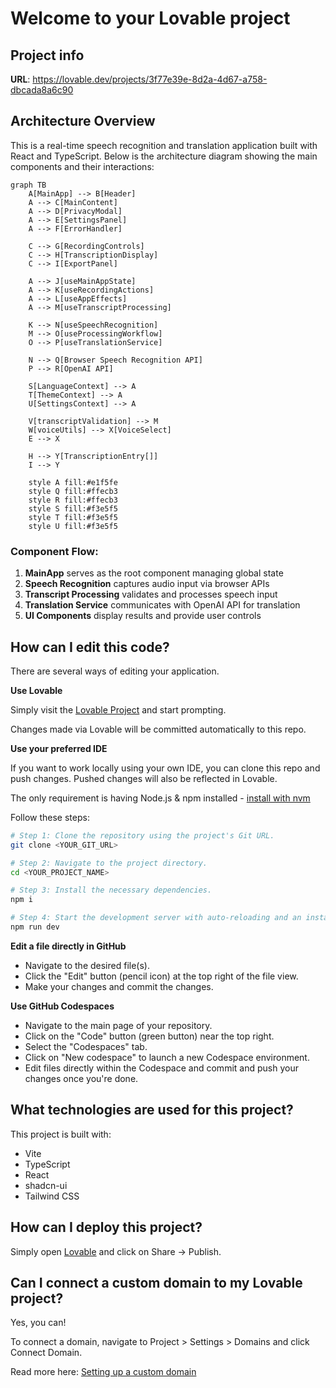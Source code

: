 
# Welcome to your Lovable project

## Project info

**URL**: https://lovable.dev/projects/3f77e39e-8d2a-4d67-a758-dbcada8a6c90

## Architecture Overview

This is a real-time speech recognition and translation application built with React and TypeScript. Below is the architecture diagram showing the main components and their interactions:

```mermaid
graph TB
    A[MainApp] --> B[Header]
    A --> C[MainContent]
    A --> D[PrivacyModal]
    A --> E[SettingsPanel]
    A --> F[ErrorHandler]
    
    C --> G[RecordingControls]
    C --> H[TranscriptionDisplay]
    C --> I[ExportPanel]
    
    A --> J[useMainAppState]
    A --> K[useRecordingActions]
    A --> L[useAppEffects]
    A --> M[useTranscriptProcessing]
    
    K --> N[useSpeechRecognition]
    M --> O[useProcessingWorkflow]
    O --> P[useTranslationService]
    
    N --> Q[Browser Speech Recognition API]
    P --> R[OpenAI API]
    
    S[LanguageContext] --> A
    T[ThemeContext] --> A
    U[SettingsContext] --> A
    
    V[transcriptValidation] --> M
    W[voiceUtils] --> X[VoiceSelect]
    E --> X
    
    H --> Y[TranscriptionEntry[]]
    I --> Y
    
    style A fill:#e1f5fe
    style Q fill:#ffecb3
    style R fill:#ffecb3
    style S fill:#f3e5f5
    style T fill:#f3e5f5
    style U fill:#f3e5f5
```

### Component Flow:
1. **MainApp** serves as the root component managing global state
2. **Speech Recognition** captures audio input via browser APIs
3. **Transcript Processing** validates and processes speech input
4. **Translation Service** communicates with OpenAI API for translation
5. **UI Components** display results and provide user controls

## How can I edit this code?

There are several ways of editing your application.

**Use Lovable**

Simply visit the [Lovable Project](https://lovable.dev/projects/3f77e39e-8d2a-4d67-a758-dbcada8a6c90) and start prompting.

Changes made via Lovable will be committed automatically to this repo.

**Use your preferred IDE**

If you want to work locally using your own IDE, you can clone this repo and push changes. Pushed changes will also be reflected in Lovable.

The only requirement is having Node.js & npm installed - [install with nvm](https://github.com/nvm-sh/nvm#installing-and-updating)

Follow these steps:

```sh
# Step 1: Clone the repository using the project's Git URL.
git clone <YOUR_GIT_URL>

# Step 2: Navigate to the project directory.
cd <YOUR_PROJECT_NAME>

# Step 3: Install the necessary dependencies.
npm i

# Step 4: Start the development server with auto-reloading and an instant preview.
npm run dev
```

**Edit a file directly in GitHub**

- Navigate to the desired file(s).
- Click the "Edit" button (pencil icon) at the top right of the file view.
- Make your changes and commit the changes.

**Use GitHub Codespaces**

- Navigate to the main page of your repository.
- Click on the "Code" button (green button) near the top right.
- Select the "Codespaces" tab.
- Click on "New codespace" to launch a new Codespace environment.
- Edit files directly within the Codespace and commit and push your changes once you're done.

## What technologies are used for this project?

This project is built with:

- Vite
- TypeScript
- React
- shadcn-ui
- Tailwind CSS

## How can I deploy this project?

Simply open [Lovable](https://lovable.dev/projects/3f77e39e-8d2a-4d67-a758-dbcada8a6c90) and click on Share -> Publish.

## Can I connect a custom domain to my Lovable project?

Yes, you can!

To connect a domain, navigate to Project > Settings > Domains and click Connect Domain.

Read more here: [Setting up a custom domain](https://docs.lovable.dev/tips-tricks/custom-domain#step-by-step-guide)
